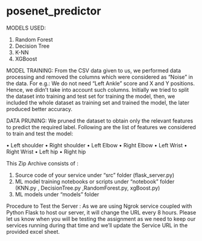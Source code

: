 # posenet_predictor

MODELS USED:
1) Random Forest 
2) Decision Tree 
3) K-NN
4) XGBoost

MODEL TRAINING:
From the CSV data given to us, we performed data processing and removed the columns which were considered as “Noise” in the data. For e.g.: We do not need “Left Ankle” score and X and Y positions. Hence, we didn’t take into account such columns. Initially we tried to split the dataset into training and test set for training the model, then, we included the whole dataset as training set and trained the model, the later produced better accuracy.

DATA PRUNING:
We pruned the dataset to obtain only the relevant features to predict the required label.
Following are the list of features we considered to train and test the model:

• Left shoulder
• Right shoulder
• Left Elbow
• Right Elbow
• Left Wrist
• Right Wrist
• Left hip
• Right hip

This Zip Archive consists of :
1) Source code of your service under “src” folder (flask_server.py)
2) ML model training notebooks or scripts under “notebook” folder (KNN.py , DecisionTree.py
,RandomForest.py, xgBoost.py)
3) ML models under “models” folder

Procedure to Test the Server :
As we are using Ngrok service coupled with Python Flask to host our server, it will change the URL every 8 hours. Please let us know when you will be testing the assignment as we need to keep our services running during that time and we’ll update the Service URL in the provided excel sheet.
